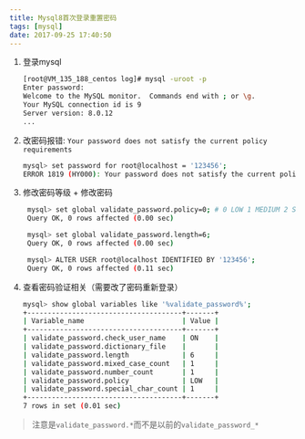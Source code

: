 ```yaml
---
title: Mysql8首次登录重置密码
tags: [mysql]
date: 2017-09-25 17:40:50
---
```


1. 登录mysql
    ```bash
    [root@VM_135_188_centos log]# mysql -uroot -p
    Enter password: 
    Welcome to the MySQL monitor.  Commands end with ; or \g.
    Your MySQL connection id is 9
    Server version: 8.0.12
    ...
    ```
2. 改密码报错: `Your password does not satisfy the current policy requirements`
    ```bash
    mysql> set password for root@localhost = '123456';
    ERROR 1819 (HY000): Your password does not satisfy the current policy requirements
    ```
3. 修改密码等级 + 修改密码
   ```bash
    mysql> set global validate_password.policy=0; # 0 LOW 1 MEDIUM 2 STRONG
    Query OK, 0 rows affected (0.00 sec)

    mysql> set global validate_password.length=6;
    Query OK, 0 rows affected (0.00 sec)

    mysql> ALTER USER root@localhost IDENTIFIED BY '123456';
    Query OK, 0 rows affected (0.11 sec)
   ```
4. 查看密码验证相关（需要改了密码重新登录）
    ```bash
    mysql> show global variables like '%validate_password%';
    +--------------------------------------+-------+
    | Variable_name                        | Value |
    +--------------------------------------+-------+
    | validate_password.check_user_name    | ON    |
    | validate_password.dictionary_file    |       |
    | validate_password.length             | 6     |
    | validate_password.mixed_case_count   | 1     |
    | validate_password.number_count       | 1     |
    | validate_password.policy             | LOW   |
    | validate_password.special_char_count | 1     |
    +--------------------------------------+-------+
    7 rows in set (0.01 sec)

    ```

> 注意是`validate_password.*`而不是以前的`validate_password_*`